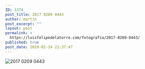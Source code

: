 ```yaml
---
ID: 1374
post_title: 2017 0209 0443
author: martin
post_excerpt: ""
layout: post
permalink: >
  https://luisfelipedelatorre.com/fotografia/2017-0209-0443/
published: true
post_date: 2019-02-14 21:37:47
---
```

<p><img src="https://luisfelipedelatorre.com/wp-content/uploads/2019/02/2017-0209-0443-1024x678.jpg" alt="2017 0209 0443"/></p>